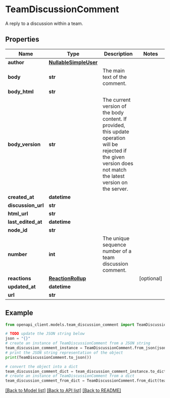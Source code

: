 # TeamDiscussionComment

A reply to a discussion within a team.

## Properties

Name | Type | Description | Notes
------------ | ------------- | ------------- | -------------
**author** | [**NullableSimpleUser**](NullableSimpleUser.md) |  | 
**body** | **str** | The main text of the comment. | 
**body_html** | **str** |  | 
**body_version** | **str** | The current version of the body content. If provided, this update operation will be rejected if the given version does not match the latest version on the server. | 
**created_at** | **datetime** |  | 
**discussion_url** | **str** |  | 
**html_url** | **str** |  | 
**last_edited_at** | **datetime** |  | 
**node_id** | **str** |  | 
**number** | **int** | The unique sequence number of a team discussion comment. | 
**reactions** | [**ReactionRollup**](ReactionRollup.md) |  | [optional] 
**updated_at** | **datetime** |  | 
**url** | **str** |  | 

## Example

```python
from openapi_client.models.team_discussion_comment import TeamDiscussionComment

# TODO update the JSON string below
json = "{}"
# create an instance of TeamDiscussionComment from a JSON string
team_discussion_comment_instance = TeamDiscussionComment.from_json(json)
# print the JSON string representation of the object
print(TeamDiscussionComment.to_json())

# convert the object into a dict
team_discussion_comment_dict = team_discussion_comment_instance.to_dict()
# create an instance of TeamDiscussionComment from a dict
team_discussion_comment_from_dict = TeamDiscussionComment.from_dict(team_discussion_comment_dict)
```
[[Back to Model list]](../README.md#documentation-for-models) [[Back to API list]](../README.md#documentation-for-api-endpoints) [[Back to README]](../README.md)


